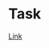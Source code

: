 # Task

[Link](https://leetcode.com/explore/interview/card/top-interview-questions-medium/112/design/813/)
